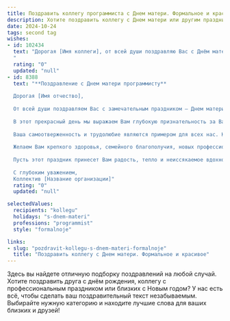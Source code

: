 ```yaml
---
title: Поздравить коллегу программиста с Днем матери. Формальное и красивое
description: Хотите поздравить коллегу с Днем матери или другим праздником? Наш ИИ создаст незабываемое поздравление, а вы обязательно выделитесь среди других.  
date: 2024-10-24
tags: second tag
wishes:
- id: 102434
  text: "Дорогая [Имя коллеги], от всей души поздравляю Вас с Днём матери! Желаю Вам крепкого здоровья, семейного благополучия и бесконечной любви Ваших детей. Пусть Ваш дом всегда будет полон света, тепла и радости.  Пусть программирование остаётся Вашим увлечением, а материнство – источником вдохновения и счастья.
  "
  rating: "0"
  updated: "null"
- id: 8388
  text: "**Поздравление с Днем матери программисту**
  
  Дорогая [Имя отчество],
  
  От всей души поздравляем Вас с замечательным праздником — Днем матери!
  
  В этот прекрасный день мы выражаем Вам глубокую признательность за Ваш вклад и поддержку, которые Вы оказываете как любящая и заботливая мать своим детям. В этом нелегком и ответственном деле Вы проявляете не только природную мудрость, но и удивительную способность сочетать материнские обязанности с высоким профессионализмом в Вашей профессии программиста.
  
  Ваша самоотверженность и трудолюбие являются примером для всех нас. Каждый день Вы успешно решаете сложные технические задачи, создавая передовые программные решения. И при этом находите время на воспитание и заботу о Ваших детях, прививая им любовь к знаниям, целеустремленность и нравственные ценности.
  
  Желаем Вам крепкого здоровья, семейного благополучия, новых профессиональных достижений и успехов на пути воспитания Ваших замечательных детей.
  
  Пусть этот праздник принесет Вам радость, тепло и неиссякаемое вдохновение для Вашей многогранной деятельности!
  
  С глубоким уважением,
  Коллектив [Название организации]"
  rating: "0"
  updated: "null"

selectedValues:
  recipients: "kollegu"
  holidays: "s-dnem-materi"
  professions: "programmist"
  style: "formalnoje"

links:
- slug: "pozdravit-kollegu-s-dnem-materi-formalnoje"
  title: "Поздравить коллегу с Днем матери. Формальное и красивое"
---
```


Здесь вы найдете отличную подборку поздравлений на любой случай.
Хотите поздравить друга с днём рождения, коллегу с профессиональным праздником или близких с Новым годом? У нас есть всё, чтобы сделать ваш поздравительный текст незабываемым. Выбирайте нужную категорию и находите лучшие слова для ваших близких и друзей!

